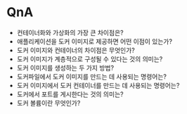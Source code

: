 # QnA

- 컨테이너화와 가상화의 가장 큰 차이점은?
- 애플리케이션을 도커 이미지로 제공하면 어떤 이점이 있는가?
- 도커 이미지와 컨테이너의 차이점은 무엇인가?
- 도커 이미지가 계층적으로 구성될 수 있다는 것의 의미는?
- 도커 이미지를 생성하는 두 가지 방법?
- 도커파일에서 도커 이미지를 만드는 데 사용되는 명령어는?
- 도커 이미지에서 도커 컨테이너를 만드는 데 사용되는 명령어는?
- 도커에서 포트를 게시한다는 것의 의미는?
- 도커 볼륨이란 무엇인가?